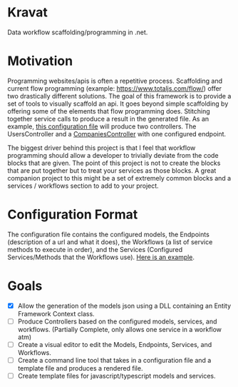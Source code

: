 # Kravat

Data workflow scaffolding/programming in .net.

# Motivation

Programming websites/apis is often a repetitive process. Scaffolding and current flow programming (example: https://www.totaljs.com/flow/) offer two drastically different solutions. The goal of this framework is to provide a set of tools to visually scaffold an api. It goes beyond simple scaffolding by offering some of the elements that flow programming does. Stitching together service calls to produce a result in the generated file. As an example, [this configuration file](docs/kravatFormat.json) will produce two controllers. The UsersController and a [CompaniesController](docs/CompanyController.cs) with one configured endpoint.

The biggest driver behind this project is that I feel that workflow programming should allow a developer to trivially deviate from the code blocks that are given. The point of this project is not to create the blocks that are put together but to treat your services as those blocks. A great companion project to this might be a set of extremely common blocks and a services / workflows section to add to your project.

# Configuration Format

The configuration file contains the configured models, the Endpoints (description of a url and what it does), the Workflows (a list of service methods to execute in order), and the Services (Configured Services/Methods that the Workflows use). [Here is an example](docs/kravatFormat.json).

# Goals

-   [x] Allow the generation of the models json using a DLL containing an Entity Framework Context class.
-   [ ] Produce Controllers based on the configured models, services, and workflows. (Partially Complete, only allows one service in a workflow atm)
-   [ ] Create a visual editor to edit the Models, Endpoints, Services, and Workflows.
-   [ ] Create a command line tool that takes in a configuration file and a template file and produces a rendered file.
-   [ ] Create template files for javascript/typescript models and services.
